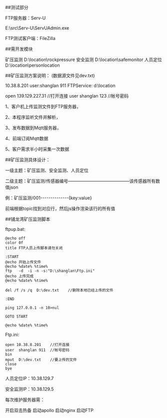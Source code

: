 ##测试部分

FTP服务器：Serv-U

E:\src\Serv-U\ServUAdmin.exe

FTP测试客户端：FileZilla


##需开发模块

矿压监测    D:\location\rockpressure
安全监测    D:\location\safemonitor
人员定位    D:\location\personlocation


##矿压监测方案说明：
(数据源文件见dev.txt)

10.38.8.201
user:shanglan 911
FTPService: d:\location


open 139.129.227.31	//打开连接
user  shanglan 123	//帐号密码



1、客户机上传监测文件到FTP服务器，     

2、本程序监听文件并解析，

3、发布数据到Mqtt服务器，

4、前端订阅Mqtt数据

5、客户需求半小时采集一次数据



##矿压监测具体设计：

一级主题：矿压监测、安全监测、人员定位

二级主题：矿压监测/传感器编号——————————————该传感器所有数值json

例：矿压监测/001--------------{key:value}

前端根据topic找到对应行，然后js操作渲染该行的所有值



##铺龙湾矿压监测脚本

ftpup.bat:

    @echo off
    color 0f
    title FTP人员上传脚本请勿关闭
    
    :START
    @echo 开始上传文件
    @echo %date% %time%
    ftp   -d  -i -n -s:"D:\shanglan\Ftp.ini"
    @echo 上传完成
    @echo %date% %time%
    
    del /f /s /q  D:\dev.txt	//删除本地已经上传的文件
    
    :END
    
    ping 127.0.0.1 -n 10>nul
    
    GOTO START
    
    @echo %date% %time%
    
    
Ftp.ini:    
    
    open 10.38.8.201	//打开连接
    user  shanglan 911	//帐号密码
    bin
    mput  D:\dev.txt	//要上传的文件
    close
    bye



人员定位IP：10.38.129.7

安全监测IP：10.38.129.5



每次维护服务器需：

开启双击热备
启动apollo
启动nginx
启动FTP
